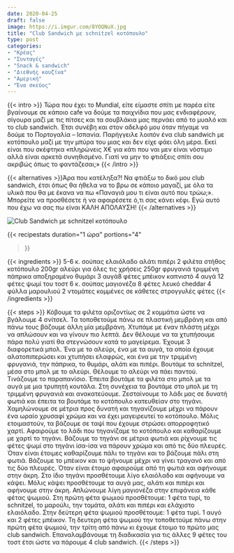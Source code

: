 ```yaml
---
date: 2020-04-25
draft: false
image: https://i.imgur.com/8YOQNuX.jpg
title: "Club Sandwich με schnitzel κοτόπουλο"
type: post
categories:
- "Κρέας"
- "Συνταγές"
- "Snack & sandwich"
- "Διεθνής κουζίνα"
- "Αμερική"
- "Ένα σκεύος"
---
```


{{< intro >}}
Τώρα που έχει το Mundial, είτε είμαστε σπίτι με παρέα είτε βγαίνουμε σε κάποιο cafe να δούμε τα παιχνίδια που μας ενδιαφέρουν, σίγουρα μαζί με τις πίτσες και τα σουβλάκια μας περνάει από το μυαλό και το club sandwich. Έτσι συνέβη και στον αδελφό μου όταν πήγαμε να δούμε το Πορτογαλία – Ισπανία. Παρήγγειλε λοιπόν ένα club sandwich με κοτόπουλο μαζί με την μπύρα του μιας και δεν είχε φάει όλη μέρα. Εκεί είναι που σκέφτηκα «πληρώνεις Χ€ για κάτι που ναι μεν είναι νόστιμο αλλά είναι αρκετά συνηθισμένο. Γιατί να μην το φτιάξεις σπίτι σου ακριβώς όπως το φαντάζεσαι;»
{{< /intro >}}

{{< alternatives >}}Άρα που κατέληξα?! Να φτιάξω το δικό μου club sandwich, έτσι όπως θα ήθελα να το βρω σε κάποιο μαγαζί, με όλα τα υλικά που θα με έκανα να πω «Παναγιά μου τι είναι αυτό που τρώω;». Μπορείτε να προσθέσετε ή να αφαιρέσετε ό,τι σας κάνει κέφι. Εγώ αυτό που έχω να σας πω είναι ΚΑΛΗ ΑΠΟΛΑΥΣΗ!
{{< /alternatives >}}

![Club Sandwich με schnitzel κοτόπουλο](https://i.imgur.com/Za33fpG.jpg "Club Sandwich με schnitzel κοτόπουλο")

{{< recipestats 
    duration="1 ώρα"
    portions="4"
>}}

{{< ingredients >}}
5-6 κ. σούπας ελαιόλαδο
αλάτι
πιπέρι
2 φιλέτα στήθος κοτόπουλο
200gr αλεύρι για όλες τις χρήσεις
250gr φρυγανιά τριμμένη
πάπρικα
αποξηραμένο θυμάρι
3 αυγά8 φέτες μπέικον καπνιστό
4 αυγά
12 φέτες ψωμί του τοστ 
6 κ. σούπας μαγιονέζα
8 φέτες λευκό cheddar
4 φύλλα μαρουλιού
2 ντομάτες κομμένες σε κάθετες στρογγυλές φέτες
{{< /ingredients >}}

{{< steps >}}
Κόβουμε τα φιλέτα οριζοντίως σε 2 κομμάτια ώστε να βγάλουμε 4 σνίτσελ.
Τα τοποθετούμε πάνω σε πλαστική μεμβράνη και από πάνω τους βάζουμε άλλη μία μεμβράνη. Χτυπάμε με έναν πλάστη μέχρι να απλώσουν και να γίνουν πιο λεπτά. Δεν θέλουμε να τα χτυπήσουμε πάρα πολύ γιατί θα στεγνώσουν κατά το μαγείρεμα.
Έχουμε 3 διαφορετικά μπολ. Ένα με το αλεύρι, ένα με τα αυγά, τα οποία έχουμε αλατοπιπερώσει και χτυπήσει ελαφρώς,  και ένα με την τριμμένη φρυγανιά, την πάπρικα, το θυμάρι, αλάτι και πιπέρι.
Βουτάμε τα schnitzel, μέσα στο μπολ με το αλεύρι. Θέλουμε το αλεύρι να πάει παντού. Τινάζουμε το παραπανίσιο.
Έπειτα βουτάμε τα φιλέτα στο μπολ με τα αυγά με μια τρυπητή κουτάλα.
Στη συνέχεια τα βουτάμε στο μπολ με τη τριμμένη φρυγανιά και ανακατεύουμε.
Ζεσταίνουμε το λάδι μας σε δυνατή φωτιά και έπειτα τα βουτάμε το κοτόπουλο κατευθείαν στο τηγάνι.
Χαμηλώνουμε σε μέτρια προς δυνατή και τηγανίζουμε μέχρι να πάρουν ένα ωραίο χρυσαφί χρώμα και να έχει μαγειρευτεί το κοτόπουλο.
Μόλις ετοιμαστούν, τα βάζουμε σε ταψί που έχουμε στρώσει απορροφητικό χαρτί.
Αφαιρούμε το λάδι που τηγανίζαμε το κοτόπουλο και καθαρίζουμε με χαρτί το τηγάνι.
Βάζουμε το τηγάνι σε μέτρια φωτιά και ρίχνουμε τις φέτες ψωμί στο τηγάνι ίσα-ίσα να πάρουν χρώμα και από τις δύο πλευρές.
Όταν είναι έτοιμες καθαρίζουμε πάλι το τηγάνι και το βάζουμε πάλι στη φωτιά.
Βάζουμε το μπέικον και το ψήνουμε μέχρι να γίνει τραγανό και από τις δύο πλευρές.
Όταν είναι έτοιμο αφαιρούμε από τη φωτιά και αφήνουμε στην άκρη.
Στο ίδιο τηγάνι προσθέτουμε λίγο ελαιόλαδο και αφήνουμε να κάψει.
Μόλις κάψει προσθέτουμε τα αυγά μας, αλάτι και πιπέρι και αφήνουμε στην άκρη.
Απλώνουμε λίγη μαγιονέζα στην επιφάνεια κάθε φέτας ψωμιού.
Στη πρώτη φέτα ψωμιού προσθέτουμε: 1 φέτα τυρί, το schnitzel, το μαρούλι,  την τομάτα, αλάτι και πιπέρι και ελάχιστο ελαιόλαδο.
Στην δεύτερη φέτα ψωμιού προσθέτουμε: 1 φέτα τυρί. 1 αυγό και 2 φέτες μπέικον.
Τη δευτερη φέτα ψωμιού την τοποθετούμε πάνω στην πρώτη φέτα ψωμιού, την τρίτη από πάνω κι έχουμε έτοιμο το πρώτο μας club sandwich.
Επαναλαμβάνουμε τη διαδικασία για τις άλλες 9 φέτες του τοστ έτσι ώστε να πάρουμε 4 club sandwich.
{{< /steps >}}